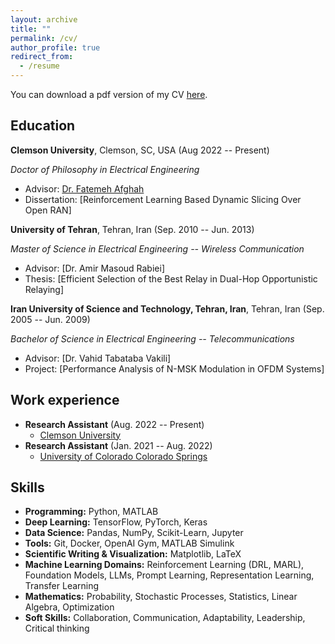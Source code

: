 ```yaml
---
layout: archive
title: ""
permalink: /cv/
author_profile: true
redirect_from:
  - /resume
---
```

You can download a pdf version of my CV [here](Fatemeh_CV_2025.pdf).

Education
-----------
**Clemson University**, Clemson, SC, USA (Aug 2022 -- Present)

*Doctor of Philosophy in Electrical Engineering*
* Advisor: [Dr. Fatemeh Afghah](https://fafghah.people.clemson.edu/)
* Dissertation: [Reinforcement Learning Based Dynamic Slicing Over Open RAN] 

**University of Tehran**, Tehran, Iran (Sep. 2010 -- Jun. 2013)

*Master of Science in Electrical Engineering -- Wireless Communication*
* Advisor: [Dr. Amir Masoud Rabiei] 
* Thesis: [Efficient Selection of the Best Relay in Dual-Hop Opportunistic Relaying] 

**Iran University of Science and Technology, Tehran, Iran**, Tehran, Iran (Sep. 2005 -- Jun. 2009)

*Bachelor of Science in Electrical Engineering -- Telecommunications*
* Advisor: [Dr. Vahid Tabataba Vakili] 
* Project: [Performance Analysis of N-MSK Modulation in OFDM Systems] 

Work experience
-----------
* **Research Assistant** (Aug. 2022 -- Present)
  * [Clemson University](https://clemson.edu)
* **Research Assistant** (Jan. 2021 -- Aug. 2022)
  * [University of Colorado Colorado Springs](https://uccs.edu)

  
Skills
-----------

- **Programming:** Python, MATLAB
- **Deep Learning:** TensorFlow, PyTorch, Keras
- **Data Science:** Pandas, NumPy, Scikit-Learn, Jupyter
- **Tools:** Git, Docker, OpenAI Gym, MATLAB Simulink
- **Scientific Writing & Visualization:** Matplotlib, LaTeX
- **Machine Learning Domains:** Reinforcement Learning (DRL, MARL), Foundation Models, LLMs, Prompt Learning, Representation Learning, Transfer Learning
- **Mathematics:** Probability, Stochastic Processes, Statistics, Linear Algebra, Optimization
- **Soft Skills:** Collaboration, Communication, Adaptability, Leadership, Critical thinking




